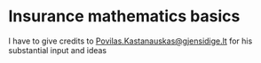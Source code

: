 # Insurance mathematics basics

I have to give credits to Povilas.Kastanauskas@gjensidige.lt for his substantial input and ideas
